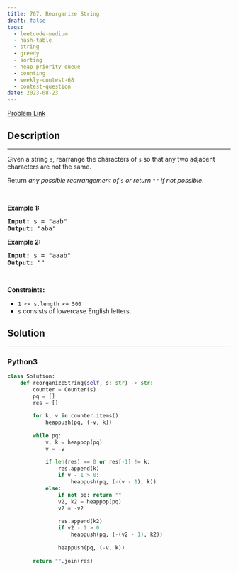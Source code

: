 ```yaml
---
title: 767. Reorganize String
draft: false
tags: 
  - leetcode-medium
  - hash-table
  - string
  - greedy
  - sorting
  - heap-priority-queue
  - counting
  - weekly-contest-68
  - contest-question
date: 2023-08-23
---
```


[Problem Link](https://leetcode.com/problems/reorganize-string/)

## Description

---
<p>Given a string <code>s</code>, rearrange the characters of <code>s</code> so that any two adjacent characters are not the same.</p>

<p>Return <em>any possible rearrangement of</em> <code>s</code> <em>or return</em> <code>&quot;&quot;</code> <em>if not possible</em>.</p>

<p>&nbsp;</p>
<p><strong class="example">Example 1:</strong></p>
<pre><strong>Input:</strong> s = "aab"
<strong>Output:</strong> "aba"
</pre><p><strong class="example">Example 2:</strong></p>
<pre><strong>Input:</strong> s = "aaab"
<strong>Output:</strong> ""
</pre>
<p>&nbsp;</p>
<p><strong>Constraints:</strong></p>

<ul>
	<li><code>1 &lt;= s.length &lt;= 500</code></li>
	<li><code>s</code> consists of lowercase English letters.</li>
</ul>


## Solution

---
### Python3
``` py title='reorganize-string'
class Solution:
    def reorganizeString(self, s: str) -> str:
        counter = Counter(s)
        pq = []
        res = []
        
        for k, v in counter.items():
            heappush(pq, (-v, k))
        
        while pq:
            v, k = heappop(pq)
            v = -v
            
            if len(res) == 0 or res[-1] != k:
                res.append(k)
                if v - 1 > 0:
                    heappush(pq, (-(v - 1), k))
            else:
                if not pq: return ""
                v2, k2 = heappop(pq)
                v2 = -v2
                
                res.append(k2)
                if v2 - 1 > 0:
                    heappush(pq, (-(v2 - 1), k2))
                
                heappush(pq, (-v, k))
        
        return "".join(res)
```

